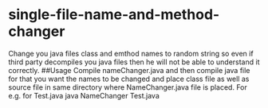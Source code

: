 # single-file-name-and-method-changer
Change you java files class and emthod names to random string so even if third party decompiles you java files then he will not be able to understand it correctly.
##Usage
Compile nameChanger.java and then  compile java file for that you want the names to be changed and place class file as well as source file in same directory where NameChanger.java file is placed.
For e.g. for Test.java
java NameChanger Test.java
